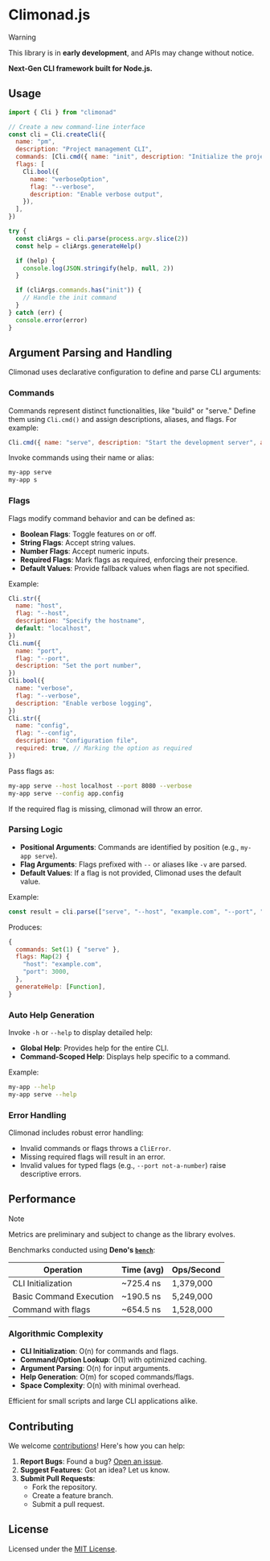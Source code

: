 # Climonad.js

> [!WARNING]
> This library is in **early development**, and APIs may change without notice.

**Next-Gen CLI framework built for Node.js.**

## Usage

```javascript
import { Cli } from "climonad"

// Create a new command-line interface
const cli = Cli.createCli({
  name: "pm",
  description: "Project management CLI",
  commands: [Cli.cmd({ name: "init", description: "Initialize the project" })],
  flags: [
    Cli.bool({
      name: "verboseOption",
      flag: "--verbose",
      description: "Enable verbose output",
    }),
  ],
})

try {
  const cliArgs = cli.parse(process.argv.slice(2))
  const help = cliArgs.generateHelp()

  if (help) {
    console.log(JSON.stringify(help, null, 2))
  }

  if (cliArgs.commands.has("init")) {
    // Handle the init command
  }
} catch (err) {
  console.error(error)
}
```

## Argument Parsing and Handling

Climonad uses declarative configuration to define and parse CLI arguments:

### Commands

Commands represent distinct functionalities, like "build" or "serve." Define them using `Cli.cmd()` and assign descriptions, aliases, and flags. For example:

```javascript
Cli.cmd({ name: "serve", description: "Start the development server", alias: "s" })
```

Invoke commands using their name or alias:

```bash
my-app serve
my-app s
```

### Flags

Flags modify command behavior and can be defined as:

- **Boolean Flags**: Toggle features on or off.
- **String Flags**: Accept string values.
- **Number Flags**: Accept numeric inputs.
- **Required Flags**: Mark flags as required, enforcing their presence.
- **Default Values**: Provide fallback values when flags are not specified.

Example:

```javascript
Cli.str({
  name: "host",
  flag: "--host",
  description: "Specify the hostname",
  default: "localhost",
})
Cli.num({
  name: "port",
  flag: "--port",
  description: "Set the port number",
})
Cli.bool({
  name: "verbose",
  flag: "--verbose",
  description: "Enable verbose logging",
})
Cli.str({
  name: "config",
  flag: "--config",
  description: "Configuration file",
  required: true, // Marking the option as required
})
```

Pass flags as:

```bash
my-app serve --host localhost --port 8080 --verbose
my-app serve --config app.config
```

If the required flag is missing, climonad will throw an error.

### Parsing Logic

- **Positional Arguments**: Commands are identified by position (e.g., `my-app serve`).
- **Flag Arguments**: Flags prefixed with `--` or aliases like `-v` are parsed.
- **Default Values**: If a flag is not provided, Climonad uses the default value.

Example:

```javascript
const result = cli.parse(["serve", "--host", "example.com", "--port", "3000"])
```

Produces:

```javascript
{
  commands: Set(1) { "serve" },
  flags: Map(2) {
    "host": "example.com",
    "port": 3000,
  },
  generateHelp: [Function],
}
```

### Auto Help Generation

Invoke `-h` or `--help` to display detailed help:

- **Global Help**: Provides help for the entire CLI.
- **Command-Scoped Help**: Displays help specific to a command.

Example:

```bash
my-app --help
my-app serve --help
```

### Error Handling

Climonad includes robust error handling:

- Invalid commands or flags throws a `CliError`.
- Missing required flags will result in an error.
- Invalid values for typed flags (e.g., `--port not-a-number`) raise descriptive errors.

## Performance

> [!NOTE]
> Metrics are preliminary and subject to change as the library evolves.

Benchmarks conducted using **Deno's [`bench`](https://docs.deno.com/api/deno/~/Deno.bench)**:

| **Operation**           | **Time (avg)** | **Ops/Second** |
| ----------------------- | -------------- | -------------- |
| CLI Initialization      | ~725.4 ns      | 1,379,000      |
| Basic Command Execution | ~190.5 ns      | 5,249,000      |
| Command with flags      | ~654.5 ns      | 1,528,000      |

### Algorithmic Complexity

- **CLI Initialization**: O(n) for commands and flags.
- **Command/Option Lookup**: O(1) with optimized caching.
- **Argument Parsing**: O(n) for input arguments.
- **Help Generation**: O(m) for scoped commands/flags.
- **Space Complexity**: O(n) with minimal overhead.

Efficient for small scripts and large CLI applications alike.

## Contributing

We welcome [contributions](/CONTRIBUTING.md)! Here's how you can help:

1. **Report Bugs**: Found a bug? [Open an issue](https://github.com/supitsdu/climonad/issues).
2. **Suggest Features**: Got an idea? Let us know.
3. **Submit Pull Requests**:
   - Fork the repository.
   - Create a feature branch.
   - Submit a pull request.

## License

Licensed under the [MIT License](LICENSE).
